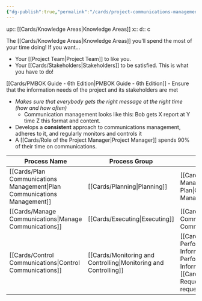 ```yaml
---
{"dg-publish":true,"permalink":"/cards/project-communications-management/"}
---
```


up:: [[Cards/Knowledge Areas\|Knowledge Areas]] 
x:: 
d:: c

The [[Cards/Knowledge Areas\|Knowledge Areas]] you'll spend the most of your time doing! If you want...
- Your [[Project Team\|Project Team]] to like you.
- Your [[Cards/Stakeholders\|Stakeholders]] to be satisfied.
This is what you have to do! 

[[Cards/PMBOK Guide - 6th Edition\|PMBOK Guide - 6th Edition]] - ﻿Ensure that the information needs of the project and its stakeholders are met  
- *Makes sure that everybody gets the right message at the right time (how and how often)*
	- Communication management looks like this: Bob gets X report at Y time Z this format and content. 
- ﻿﻿Develops a **consistent** approach to communications management, adheres to it, and regularly monitors and controls it
- ﻿﻿A [[Cards/Role of the Project Manager\|Project Manager]] spends 90% of their time on communications.

|Process Name|Process Group|Key Outputs|
|---|---|---|
|[[Cards/Plan Communications Management\|Plan Communications Management]]|[[Cards/Planning\|Planning]]|[[Cards/Communications Management Plan\|Communications Management Plan]]|
|[[Cards/Manage Communications\|Manage Communications]]|[[Cards/Executing\|Executing]]|[[Cards/Project Communications\|Project Communications]]|
|[[Cards/Control Communications\|Control Communications]]|[[Cards/Monitoring and Controlling\|Monitoring and Controlling]]|[[Cards/Work Performance Information\|Work Performance Information]]<br>[[Cards/Change Requests\|Change requests]]|


